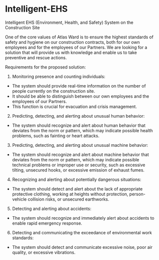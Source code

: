 # Intelligent-EHS
Intelligent EHS (Environment, Health, and Safety) System on the Construction Site

One of the core values of Atlas Ward is to ensure the highest standards of safety and hygiene on our construction contracts, both for our own employees and for the employees of our Partners. We are looking for a solution that will provide us with knowledge and enable us to take preventive and rescue actions. 

Requirements for the proposed solution: 

1. Monitoring presence and counting individuals: 
- The system should provide real-time information on the number of people currently on the construction site. 
- It should be able to distinguish between our own employees and the employees of our Partners. 
- This function is crucial for evacuation and crisis management. 

2. Predicting, detecting, and alerting about unusual human behavior: 
- The system should recognize and alert about human behavior that deviates from the norm or pattern, which may indicate possible health problems, such as fainting or heart attacks. 

3. Predicting, detecting, and alerting about unusual machine behavior: 
- The system should recognize and alert about machine behavior that deviates from the norm or pattern, which may indicate possible technical problems or improper use or security, such as excessive tilting, unsecured hooks, or excessive emission of exhaust fumes. 

4. Recognizing and alerting about potentially dangerous situations: 
- The system should detect and alert about the lack of appropriate protective clothing, working at heights without protection, person-vehicle collision risks, or unsecured earthworks. 

5. Detecting and alerting about accidents: 
- The system should recognize and immediately alert about accidents to enable rapid emergency response. 

6. Detecting and communicating the exceedance of environmental work standards: 
- The system should detect and communicate excessive noise, poor air quality, or excessive vibrations. 
